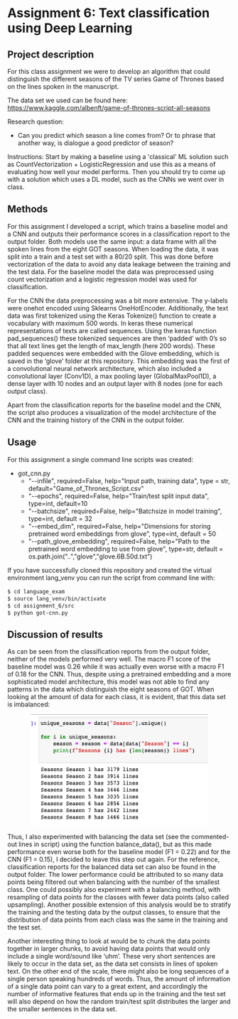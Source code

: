 
# Assignment 6: Text classification using Deep Learning

## Project description 
For this class assignment we were to develop an algorithm that could distinguish the different seasons of the TV series Game of Thrones based on the lines spoken in the manuscript. 

The data set we used can be found here: https://www.kaggle.com/albenft/game-of-thrones-script-all-seasons

Research question: 
* Can you predict which season a line comes from? Or to phrase that another way, is dialogue a good predictor of season?

Instructions: 
Start by making a baseline using a 'classical' ML solution such as CountVectorization + LogisticRegression and use this as a means of evaluating how well your model performs. Then you should try to come up with a solution which uses a DL model, such as the CNNs we went over in class.


## Methods
For this assignment I developed a script, which trains a baseline model and a CNN and outputs their performance scores in a classification report to the output folder. Both models use the same input: a data frame with all the spoken lines from the eight GOT seasons. When loading the data, it was split into a train and a test set with a 80/20 split. This was done before vectorization of the data to avoid any data leakage between the training and the test data. For the baseline model the data was preprocessed using count vectorization and a logistic regression model was used for classification. 

For the CNN the data preprocessing was a bit more extensive. The y-labels were onehot encoded using Sklearns OneHotEncoder. Additionally, the text data was first tokenized using the Keras Tokenize() function to create a vocabulary with maximum 500 words. In keras these numerical representations of texts are called sequences. Using the keras function pad_sequences() these tokenized sequences are then ‘padded’ with 0’s  so that all text lines get the length of max_length (here 200 words). These padded sequences were embedded with the Glove embedding, which is saved in the ‘glove’ folder at this repository. This embedding was the first of a convolutional neural network architecture, which also included a convolutional layer (Conv1D), a max pooling layer (GlobalMaxPool1D), a dense layer with 10 nodes and an output layer with 8 nodes (one for each output class). 

Apart from the classification reports for the baseline model and the CNN, the script also produces a visualization of the model architecture of the CNN and the training history of the CNN in the output folder.


## Usage
For this assignment a single command line scripts was created: 
* got_cnn.py
    * "--infile", required=False, help="Input path, training data", type = str, default="Game_of_Thrones_Script.csv" 
    * "--epochs", required=False, help="Train/test split input data", type=int, default=10
    * "--batchsize", required=False, help="Batchsize in model training", type=int, default = 32
    * "--embed_dim", required=False, help="Dimensions for storing pretrained word embeddings from glove", type=int, default = 50
    * "--path_glove_embedding", required=False, help="Path to the pretrained word embedding to use from glove", type=str, default = os.path.join("..","glove","glove.6B.50d.txt")

If you have successfully cloned this repository and created the virtual environment lang_venv you can run the script from command line with:

```
$ cd language_exam
$ source lang_venv/bin/activate
$ cd assignment_6/src
$ python got-cnn.py

```

## Discussion of results
As can be seen from the classification reports from the output folder, neither of the models performed very well. The macro F1 score of the baseline model was 0.26 while it was actually even worse with a macro F1 of 0.18 for the CNN. Thus, despite using a pretrained embedding and a more sophisticated model architecture, this model was not able to find any patterns in the data which distinguish the eight seasons of GOT. When looking at the amount of data for each class, it is evident, that this data set is imbalanced:


  
  <p align="center"> <img src="readme_image/n_datapoints_outputclasses.png" alt="Logo" width="400" height="250"></a> 
  

Thus, I also experimented with balancing the data set (see the commented-out lines in script) using the function balance_data(), but as this made performance even worse both for the baseline model (F1 = 0.22) and for the CNN (F1 = 0.15), I decided to leave this step out again. For the reference, classification reports for the balanced data set can also be found in the output folder. 
The lower performance could be attributed to so many data points being filtered out when balancing with the number of the smallest class. One could possibly also experiment with a balancing method, with resampling of data points for the classes with fewer data points (also called upsampling). Another possible extension of this analysis would be to stratify the training and the testing data by the output classes, to ensure that the distribution of data points from each class was the same in the training and the test set.  

Another interesting thing to look at would be to chunk the data points together in larger chunks, to avoid having data points that would only include a single word/sound like ‘uhm’. These very short sentences are likely to occur in the data set, as the data set consists in lines of spoken text. On the other end of the scale, there might also be long sequences of a single person speaking hundreds of words. Thus, the amount of information of a single data point can vary to a great extent, and accordingly the number of informative features that ends up in the training and the test set will also depend on how the random train/test split distributes the larger and the smaller sentences in the data set. 


